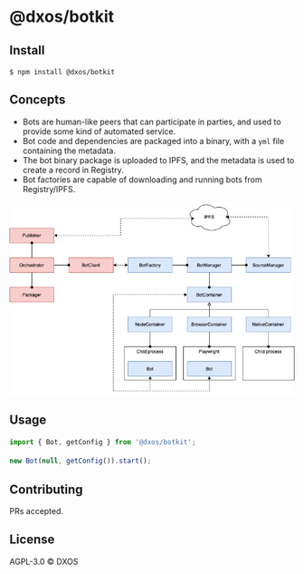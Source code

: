 # @dxos/botkit

## Install

```
$ npm install @dxos/botkit
```

## Concepts

* Bots are human-like peers that can participate in parties, and used to provide some kind of automated service.
* Bot code and dependencies are packaged into a binary, with a `yml` file containing the metadata.
* The bot binary package is uploaded to IPFS, and the metadata is used to create a record in Registry.
* Bot factories are capable of downloading and running bots from Registry/IPFS.

<img src="../../docs/content/diagrams/bot.png" />

## Usage

```javascript
import { Bot, getConfig } from '@dxos/botkit';

new Bot(null, getConfig()).start();
```

## Contributing

PRs accepted.

## License

AGPL-3.0 © DXOS
